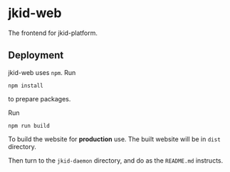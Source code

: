 # jkid-web

The frontend for jkid-platform.

## Deployment

jkid-web uses `npm`. Run
```shell
npm install
```
to prepare packages.

Run
```shell
npm run build
```
To build the website for **production** use. The built website will be in `dist` directory.

Then turn to the `jkid-daemon` directory, and do as the `README.md` instructs.